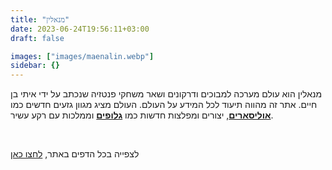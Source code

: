 ```yaml
---
title: "מנאלין"
date: 2023-06-24T19:56:11+03:00
draft: false

images: ["images/maenalin.webp"]
sidebar: {}
---
```


מנאלין הוא עולם מערכה למבוכים ודרקונים ושאר משחקי פנטזיה שנכתב על ידי איתי בן חיים. אתר זה מהווה תיעוד לכל המידע על העולם. העולם מציג מגוון גזעים חדשים כמו [**אוליסארים**](races/ulisary), יצורים ומפלצות חדשות כמו [**גלופים**](creatures/gloop) וממלכות עם רקע עשיר.

&nbsp;

לצפייה בכל הדפים באתר, [לחצו כאן](all_pages)

&nbsp;
